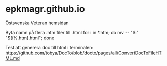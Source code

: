 # epkmagr.github.io
Östsvenska Veteran hemsidan


Byta namn på flera .htm filer till .html
for i in *.htm; do mv -- "$i" "${i%.htm}.html"; done

Test att generera doc till html i terminalen:
https://github.com/tobya/DocTo/blob/docto/pages/all/ConvertDocToFileHTML.md